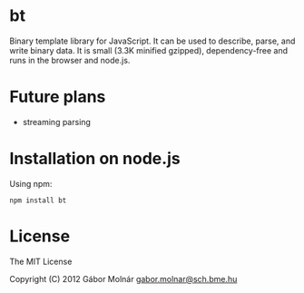 bt
==

Binary template library for JavaScript. It can be used to describe, parse, and write binary data.
It is small (3.3K minified gzipped), dependency-free and runs in the browser and node.js.

Future plans
============

* streaming parsing

Installation on node.js
=======================

Using npm:

    npm install bt

License
=======

The MIT License

Copyright (C) 2012 Gábor Molnár gabor.molnar@sch.bme.hu
